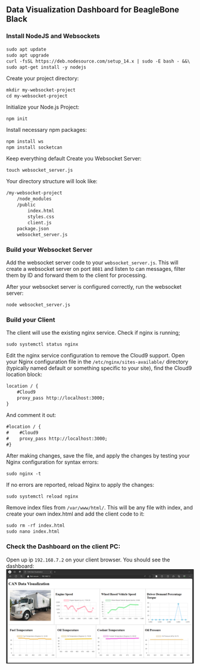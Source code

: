 
## Data Visualization Dashboard for BeagleBone Black

### Install NodeJS and Websockets

```
sudo apt update
sudo apt upgrade
curl -fsSL https://deb.nodesource.com/setup_14.x | sudo -E bash - &&\
sudo apt-get install -y nodejs
```
Create your project directory:
```
mkdir my-websocket-project
cd my-websocket-project
```
Initialize your Node.js Project:
```
npm init
```
Install necessary npm packages:
```
npm install ws
npm install socketcan
```
Keep everything default
Create you Websocket Server:
```
touch websocket_server.js
```
Your directory structure will look like:
```
/my-websocket-project
    /node_modules
    /public
        index.html
        styles.css
        client.js
    package.json
    websocket_server.js
```

### Build your Websocket Server

Add the websocket server code to your `websocket_server.js`. This will create a websocket server on port `8081` and listen to can messages, filter them by ID and forward them to the client for processing.

After your websocket server is configured correctly, run the websocket server:
```
node websocket_server.js
```

### Build your Client

The client will use the existing nginx service. Check if nginx is running;
```
sudo systemctl status nginx
```
Edit the nginx service configuration to remove the Cloud9 support. Open your Nginx configuration file in the `/etc/nginx/sites-available/` directory (typically named default or something specific to your site), find the Cloud9 location block:
```
location / {
    #Cloud9
    proxy_pass http://localhost:3000;
}
```
And comment it out:
```
#location / {
#    #Cloud9
#    proxy_pass http://localhost:3000;
#}
```
After making changes, save the file, and apply the changes by testing your Nginx configuration for syntax errors:
```
sudo nginx -t
```
If no errors are reported, reload Nginx to apply the changes:
```
sudo systemctl reload nginx
```
Remove index files from `/var/www/html/`. This will be any file with index, and create your own index.html and add the client code to it:
```
sudo rm -rf index.html
sudo nano index.html
```

### Check the Dashboard on the client PC:

Open up ip `192.168.7.2` on your client browser. You should see the dashboard:
![GitHub Logo](dash.png)
  

